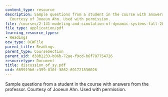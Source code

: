 ```yaml
---
content_type: resource
description: Sample questions from a student in the course with answers from the professor.
  Courtesy of Jooeun Ahn. Used with permission.
file: /courses/2-141-modeling-and-simulation-of-dynamic-systems-fall-2006/665919b6c359810f3862691721836026_discussion_of_sy.pdf
file_type: application/pdf
learning_resource_types:
- Readings
ocw_type: OCWFile
parent_title: Readings
parent_type: CourseSection
parent_uid: d38b2233-b06b-72ae-f9cd-b6f787754726
resourcetype: Document
title: discussion_of_sy.pdf
uid: 665919b6-c359-810f-3862-691721836026
---
```

Sample questions from a student in the course with answers from the professor. Courtesy of Jooeun Ahn. Used with permission.

